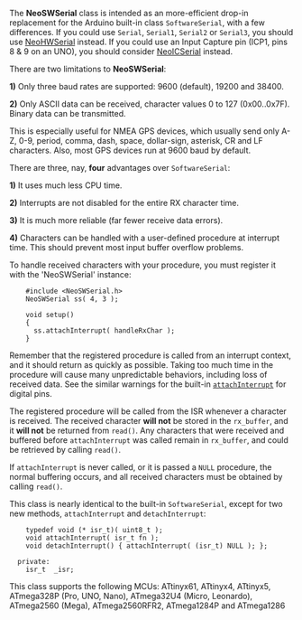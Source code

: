 The **NeoSWSerial** class is intended as an more-efficient drop-in replacement for the Arduino built-in class `SoftwareSerial`, with a few differences.  If you could use `Serial`, `Serial1`, `Serial2` or `Serial3`, you should use [NeoHWSerial](https://github.com/SlashDevin/NeoHWSerial) instead.  If you could use an Input Capture pin (ICP1, pins 8 & 9 on an UNO), you should consider  [NeoICSerial](https://github.com/SlashDevin/NeoICSerial) instead.

There are two limitations to **NeoSWSerial**:

**1)** Only three baud rates are supported: 9600 (default), 19200 and 38400.

**2)** Only ASCII data can be received, character values 0 to 127 (0x00..0x7F).  Binary data can be transmitted.

This is especially useful for NMEA GPS devices, which usually send only A-Z, 0-9, period, comma, dash, space, dollar-sign, asterisk, CR and LF characters.  Also, most GPS devices run at 9600 baud by default.

There are three, nay, **four** advantages over `SoftwareSerial`:

**1)** It uses much less CPU time.

**2)** Interrupts are not disabled for the entire RX character time.

**3)** It is much more reliable (far fewer receive data errors).

**4)** Characters can be handled with a user-defined procedure at interrupt time.  This should prevent most input buffer overflow problems.

To handle received characters with your procedure, you must register it with the 'NeoSWSerial' instance:

```
    #include <NeoSWSerial.h>
    NeoSWSerial ss( 4, 3 );
    
    void setup()
    {
      ss.attachInterrupt( handleRxChar );
    }
```

Remember that the registered procedure is called from an interrupt context, and it should return as quickly as possible.  Taking too much time in the procedure will cause many unpredictable behaviors, including loss of received data.  See the similar warnings for the built-in [`attachInterrupt`](https://www.arduino.cc/en/Reference/AttachInterrupt) for digital pins.

The registered procedure will be called from the ISR whenever a character is received.  The received character **will not** be stored in the `rx_buffer`, and it **will not** be returned from `read()`.  Any characters that were received and buffered before `attachInterrupt` was called remain in `rx_buffer`, and could be retrieved by calling `read()`.

If `attachInterrupt` is never called, or it is passed a `NULL` procedure, the normal buffering occurs, and all received characters must be obtained by calling `read()`.

This class is nearly identical to the built-in `SoftwareSerial`, except for two new methods, `attachInterrupt` and `detachInterrupt`:

```
    typedef void (* isr_t)( uint8_t );
    void attachInterrupt( isr_t fn );
    void detachInterrupt() { attachInterrupt( (isr_t) NULL ); };

  private:
    isr_t  _isr;
```

This class supports the following MCUs: ATtinyx61, ATtinyx4, ATtinyx5, ATmega328P (Pro, UNO, Nano), ATmega32U4 (Micro, Leonardo), ATmega2560 (Mega), ATmega2560RFR2, ATmega1284P and ATmega1286

